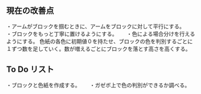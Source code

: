 ## 現在の改善点

・アームがブロックを掴むときに、アームをブロックに対して平行にする。　　
・ブロックをもっと丁寧に置けるようにする。　　
・色による場合分けを行えるようにする。
色紙の各色に初期値０を持たせ、ブロックの色を判別するごとに１ずつ数を足していく。数が増えるごとにブロックを落とす高さを高くする。

## To Do リスト

・ブロックと色紙を作成する。　　
・ガゼボ上で色の判別ができるか調べる。　　
